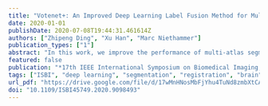 ```yaml
---
title: "Votenet+: An Improved Deep Learning Label Fusion Method for Multi-Atlas Segmentation"
date: 2020-01-01
publishDate: 2020-07-08T19:44:31.461614Z
authors: ["Zhipeng Ding", "Xu Han", "Marc Niethammer"]
publication_types: ["1"]
abstract: "In this work, we improve the performance of multi-atlas segmentation (MAS) by integrating the recently proposed VoteNet model with the joint label fusion (JLF) approach. Specifically, we first illustrate that using a deep convolutional neural network to predict atlas probabilities can better distinguish correct atlas labels from incorrect ones than relying on image intensity difference as is typical in JLF. Motivated by this finding, we propose VoteNet+, an improved deep network to locally predict the probability of an atlas label to differ from the label of the target image. Furthermore, we show that JLF is more suitable for the VoteNet framework as a label fusion method than plurality voting. Lastly, we use Platt scaling to calibrate the probabilities of our new model. Results on LPBA40 3D MR brain images show that our proposed method can achieve better performance than VoteNet."
featured: false
publication: "*17th IEEE International Symposium on Biomedical Imaging, ISBI 2020, Iowa City, IA, USA, April 3-7, 2020*"
tags: ["ISBI", "deep learning", "segmentation", "registration", "brain"]
url_pdf: "https://drive.google.com/file/d/17wMnHNosMbFjYhu4TuNd8zmbXtCA2398"
doi: "10.1109/ISBI45749.2020.9098493"
---
```


